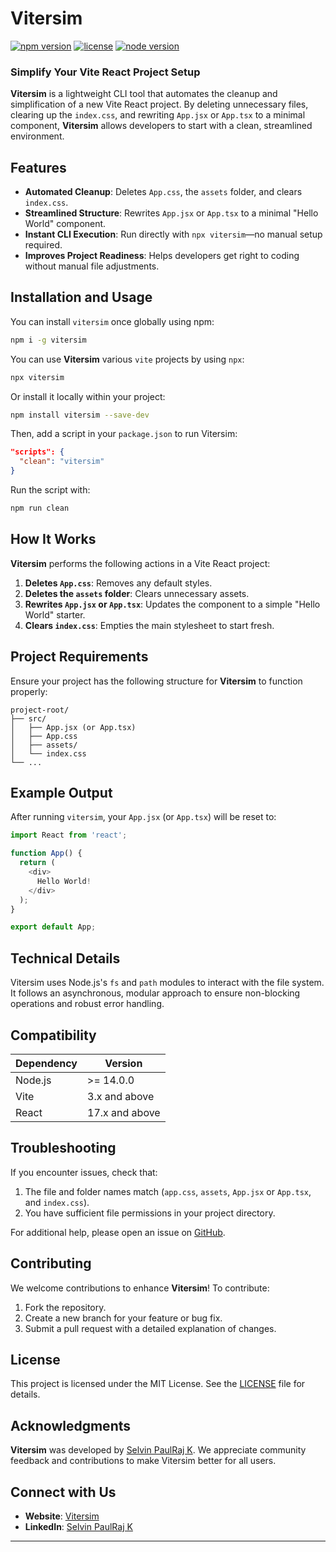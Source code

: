 
# Vitersim

[![npm version](https://badge.fury.io/js/vitersim.svg)](https://badge.fury.io/js/vitersim)
[![license](https://img.shields.io/npm/l/vitersim.svg)](https://github.com/selvin-paul-raj/vitersim/blob/main/LICENSE)
[![node version](https://img.shields.io/node/v/vitersim.svg)](https://nodejs.org/)

### Simplify Your Vite React Project Setup

**Vitersim** is a lightweight CLI tool that automates the cleanup and simplification of a new Vite React project. By deleting unnecessary files, clearing up the `index.css`, and rewriting `App.jsx` or `App.tsx` to a minimal component, **Vitersim** allows developers to start with a clean, streamlined environment.

## Features

- **Automated Cleanup**: Deletes `App.css`, the `assets` folder, and clears `index.css`.
- **Streamlined Structure**: Rewrites `App.jsx` or `App.tsx` to a minimal "Hello World" component.
- **Instant CLI Execution**: Run directly with `npx vitersim`—no manual setup required.
- **Improves Project Readiness**: Helps developers get right to coding without manual file adjustments.

## Installation and Usage

You can install `vitersim` once globally using npm:
```bash
npm i -g vitersim 
```
You can use **Vitersim** various `vite` projects by using `npx`:

```bash
npx vitersim
```

Or install it locally within your project:

```bash
npm install vitersim --save-dev
```

Then, add a script in your `package.json` to run Vitersim:

```json
"scripts": {
  "clean": "vitersim"
}
```

Run the script with:

```bash
npm run clean
```

## How It Works

**Vitersim** performs the following actions in a Vite React project:
1. **Deletes `App.css`**: Removes any default styles.
2. **Deletes the `assets` folder**: Clears unnecessary assets.
3. **Rewrites `App.jsx` or `App.tsx`**: Updates the component to a simple "Hello World" starter.
4. **Clears `index.css`**: Empties the main stylesheet to start fresh.

## Project Requirements

Ensure your project has the following structure for **Vitersim** to function properly:

```plaintext
project-root/
├── src/
│   ├── App.jsx (or App.tsx)
│   ├── App.css
│   ├── assets/
│   └── index.css
└── ...
```

## Example Output

After running `vitersim`, your `App.jsx` (or `App.tsx`) will be reset to:

```javascript
import React from 'react';

function App() {
  return (
    <div>
      Hello World!
    </div>
  );
}

export default App;
```

## Technical Details

Vitersim uses Node.js's `fs` and `path` modules to interact with the file system. It follows an asynchronous, modular approach to ensure non-blocking operations and robust error handling.

## Compatibility

| Dependency | Version      |
|------------|--------------|
| Node.js    | >= 14.0.0    |
| Vite       | 3.x and above |
| React      | 17.x and above |

## Troubleshooting

If you encounter issues, check that:
1. The file and folder names match (`app.css`, `assets`, `App.jsx` or `App.tsx`, and `index.css`).
2. You have sufficient file permissions in your project directory.

For additional help, please open an issue on [GitHub](https://github.com/selvin-paul-raj/vitersim/issues).

## Contributing

We welcome contributions to enhance **Vitersim**! To contribute:
1. Fork the repository.
2. Create a new branch for your feature or bug fix.
3. Submit a pull request with a detailed explanation of changes.

## License

This project is licensed under the MIT License. See the [LICENSE](https://github.com/selvin-paul-raj/vitersim/blob/main/LICENSE) file for details.

## Acknowledgments

**Vitersim** was developed by [Selvin PaulRaj K](https://www.linkedin.com/in/selvinpaulraj). We appreciate community feedback and contributions to make Vitersim better for all users.

## Connect with Us

- **Website**: [Vitersim](https://github.com/selvin-paul-raj/vitersim)
- **LinkedIn**: [Selvin PaulRaj K](https://www.linkedin.com/in/selvinpaulraj)

---


